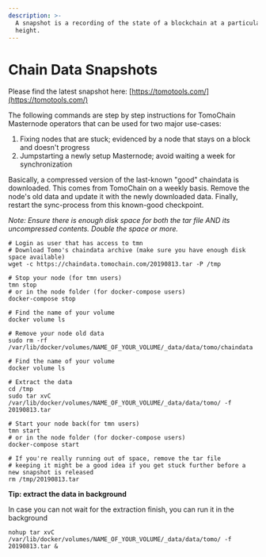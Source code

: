 ```yaml
---
description: >-
  A snapshot is a recording of the state of a blockchain at a particular block
  height.
---
```


# Chain Data Snapshots

Please find the latest snapshot here: [https://tomotools.com/](https://tomotools.com/)

The following commands are step by step instructions for TomoChain Masternode operators that can be used for two major use-cases:

1. Fixing nodes that are stuck; evidenced by a node that stays on a block and doesn't progress
2. Jumpstarting a newly setup Masternode; avoid waiting a week for synchronization

Basically, a compressed version of the last-known "good" chaindata is downloaded. This comes from TomoChain on a weekly basis. Remove the node's old data and update it with the newly downloaded data. Finally, restart the sync-process from this known-good checkpoint.

_Note: Ensure there is enough disk space for both the tar file AND its uncompressed contents. Double the space or more._

```
# Login as user that has access to tmn
# Download Tomo's chaindata archive (make sure you have enough disk space available)
wget -c https://chaindata.tomochain.com/20190813.tar -P /tmp

# Stop your node (for tmn users)
tmn stop
# or in the node folder (for docker-compose users)
docker-compose stop

# Find the name of your volume
docker volume ls

# Remove your node old data
sudo rm -rf /var/lib/docker/volumes/NAME_OF_YOUR_VOLUME/_data/data/tomo/chaindata

# Find the name of your volume
docker volume ls

# Extract the data
cd /tmp
sudo tar xvC /var/lib/docker/volumes/NAME_OF_YOUR_VOLUME/_data/data/tomo/ -f 20190813.tar

# Start your node back(for tmn users)
tmn start
# or in the node folder (for docker-compose users)
docker-compose start

# If you're really running out of space, remove the tar file
# keeping it might be a good idea if you get stuck further before a new snapshot is released
rm /tmp/20190813.tar
```

**Tip: extract the data in background**

In case you can not wait for the extraction finish, you can run it in the background

```
nohup tar xvC /var/lib/docker/volumes/NAME_OF_YOUR_VOLUME/_data/data/tomo/ -f 20190813.tar &
```

